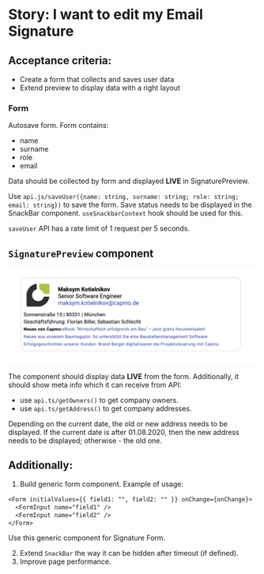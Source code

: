 # Story: I want to edit my Email Signature

## Acceptance criteria:
- Create a form that collects and saves user data
- Extend preview to display data with a right layout

### Form
Autosave form. Form contains:
- name
- surname 
- role
- email

Data should be collected by form and displayed **LIVE** in SignaturePreview.

Use `api.js/saveUser({name: string, surname: string; role: string; email: string})` to save the form. 
Save status needs to be displayed in the SnackBar component.
`useSnackbarContext` hook should be used for this.

`saveUser` API has a rate limit of 1 request per 5 seconds.

## `SignaturePreview` component

![Signature preview](public/signature-preview.png "Signature preview")

The component should display data **LIVE** from the form.
Additionally, it should show meta info which it can receive from API:
- use `api.ts/getOwners()` to get company owners. 
- use `api.ts/getAddress()` to get company addresses.

Depending on the current date, the old or new address needs to be displayed. If the current date is after 01.08.2020, then the new address needs to be displayed; otherwise - the old one.
## Additionally:

1. Build generic form component. Example of usage:

```
<Form initialValues={{ field1: "", field2: "" }} onChange={onChange}>
  <FormInput name="field1" />
  <FormInput name="field2" />
</Form>
```
Use this generic component for Signature Form.

2. Extend `SnackBar` the way it can be hidden after timeout (if defined).
3. Improve page performance.



